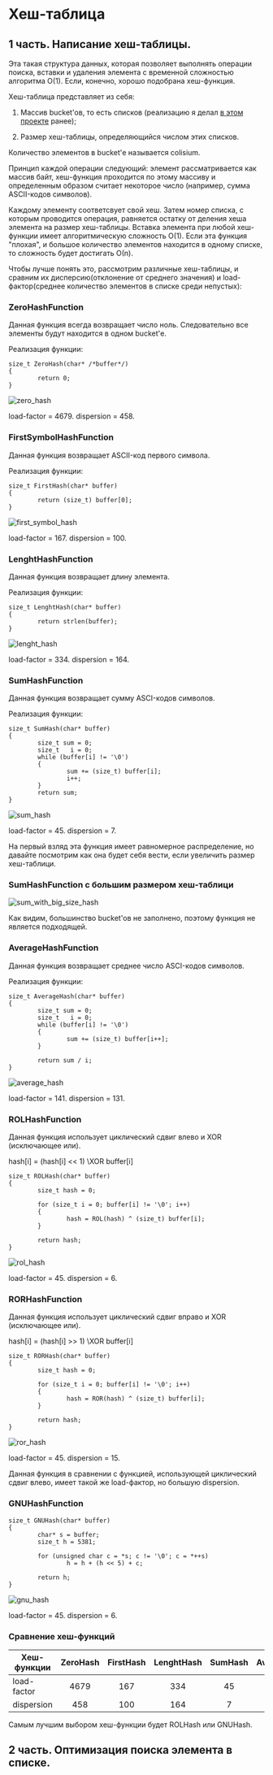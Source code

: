 #  Хеш-таблица
## 1 часть. Написание хеш-таблицы.

Эта такая структура данных, которая позволяет выполнять операции поиска, вставки и удаления элемента с временной сложностью алгоритма O(1). Если, конечно, хорошо подобрана хеш-функция.

Хеш-таблица представляет из себя:
        
1. Массив bucket'ов, то есть списков (реализацию я делал [в этом проекте](https://github.com/ask0later/List.git) ранее);
        
2. Размер хеш-таблицы, определяющийся числом этих списков. 

Количество элементов в bucket'е называется colisium.

Принцип каждой операции следующий: 
элемент рассматривается как массив байт, хеш-функция проходится по этому массиву и определенным образом считает некоторое число (например, сумма ASCII-кодов символов). 

Каждому элементу соответсвует свой хеш. Затем номер списка, с которым проводится операция, равняется остатку от деления хеша элемента на размер хеш-таблицы. Вставка элемента при любой хеш-функции имеет алгоритмическую сложность О(1). Если эта функция "плохая", и большое количество элементов находится в одному списке, то сложность будет достигать О(n).

Чтобы лучше понять это, рассмотрим различные хеш-таблицы, и сравним их дисперсию(отклонение от среднего значения) и load-фактор(среднее количество элементов в списке среди непустых):

### ZeroHashFunction
Данная функция всегда возвращает число ноль. Следовательно все элементы будут находится в одном bucket'е.

Реализация функции:
~~~
size_t ZeroHash(char* /*buffer*/)
{
        return 0;
}
~~~

![zero_hash](https://github.com/ask0later/hash_table/blob/1f4f591cee359f590a712a751f5bc399fa4e8812/image/Zero_HashFunction.png)

load-factor = 4679. dispersion = 458.


### FirstSymbolHashFunction
Данная функция возвращает ASCII-код первого символа.

Реализация функции:
~~~
size_t FirstHash(char* buffer)
{
        return (size_t) buffer[0];
}
~~~

![first_symbol_hash](https://github.com/ask0later/hash_table/blob/1f4f591cee359f590a712a751f5bc399fa4e8812/image/ASCII_code_first_symbol_HashFunction.png)

load-factor = 167. dispersion = 100.


### LenghtHashFunction
Данная функция возвращает длину элемента.

Реализация функции:
~~~
size_t LenghtHash(char* buffer)
{
        return strlen(buffer);
}
~~~

![lenght_hash](https://github.com/ask0later/hash_table/blob/1f4f591cee359f590a712a751f5bc399fa4e8812/image/Lenght_HashFunction.png)

load-factor = 334. dispersion = 164.


### SumHashFunction
Данная функция возвращает сумму ASCI-кодов символов.

Реализация функции:
~~~
size_t SumHash(char* buffer)
{
        size_t sum = 0;
        size_t   i = 0;
        while (buffer[i] != '\0')
        {
                sum += (size_t) buffer[i];
                i++;
        }
        return sum;
}
~~~

![sum_hash](https://github.com/ask0later/hash_table/blob/1f4f591cee359f590a712a751f5bc399fa4e8812/image/Symbol_Sum_HashFunction.png)

load-factor = 45. dispersion = 7.

На первый взляд эта функция имеет равномерное распределение, но давайте посмотрим как она будет себя вести, если увеличить размер хеш-таблици.

### SumHashFunction c большим размером хеш-таблици

![sum_with_big_size_hash](https://github.com/ask0later/hash_table/blob/fbdea56c887895f8a80b9a854d3db108dcefccc7/image/Sum_HashFunction_Big_size.png)

Как видим, большинство bucket'ов не заполнено, поэтому функция не является подходящей.



### AverageHashFunction
Данная функция возвращает среднее число ASCI-кодов символов.

Реализация функции:
~~~
size_t AverageHash(char* buffer)
{
        size_t sum = 0;
        size_t   i = 0;
        while (buffer[i] != '\0')
        {
                sum += (size_t) buffer[i++];
        }

        return sum / i;
}
~~~

![average_hash](https://github.com/ask0later/hash_table/blob/b482ea65fe5d105a4e427337b9f87878191b21fd/image/Average_HashFunction.png)

load-factor = 141. dispersion = 131.

### ROLHashFunction
Данная функция использует циклический сдвиг влево и XOR (исключающее или).

hash[i] = (hash[i] << 1) \XOR buffer[i]
~~~
size_t ROLHash(char* buffer)
{
        size_t hash = 0;

        for (size_t i = 0; buffer[i] != '\0'; i++)
        {
                hash = ROL(hash) ^ (size_t) buffer[i];
        }
        
        return hash;
}
~~~

![rol_hash](https://github.com/ask0later/hash_table/blob/1f4f591cee359f590a712a751f5bc399fa4e8812/image/ROL_HashFunction.png)

load-factor = 45. dispersion = 6.

### RORHashFunction
Данная функция использует циклический сдвиг вправо и XOR (исключающее или).

hash[i] = (hash[i] >> 1) \XOR buffer[i]
~~~
size_t RORHash(char* buffer)
{
        size_t hash = 0;

        for (size_t i = 0; buffer[i] != '\0'; i++)
        {
                hash = ROR(hash) ^ (size_t) buffer[i];
        }

        return hash;
}
~~~
![ror_hash](https://github.com/ask0later/hash_table/blob/1f4f591cee359f590a712a751f5bc399fa4e8812/image/ROR_HashFunction.png)

load-factor = 45. dispersion = 15.

Данная функция в сравнении с функцией, использующей циклический сдвиг влево, имеет такой же load-фактор, но большую dispersion.

### GNUHashFunction

~~~
size_t GNUHash(char* buffer)
{
        char* s = buffer;
        size_t h = 5381;

        for (unsigned char c = *s; c != '\0'; c = *++s)
                h = h + (h << 5) + c;

        return h;
}
~~~

![gnu_hash](https://github.com/ask0later/hash_table/blob/1f4f591cee359f590a712a751f5bc399fa4e8812/image/GNU_HashFunction.png)

load-factor = 45. dispersion = 6.

### Сравнение хеш-функций
 
| Хеш-функции | ZeroHash | FirstHash | LenghtHash | SumHash | AverageHash | ROLHash | RORHash | GNUHash|
| ------      | :------: | :-------: | :--------: | :-----: | :---------: | :-----: | :------:|:------:| 
| load-factor |   4679   |    167    |    334     |    45   |     141     |    45   |    45   |   45   |
| dispersion  |    458   |    100    |    164     |     7   |     131     |     6   |    15   |    6   |

Самым лучшим выбором хеш-функции будет ROLHash или GNUHash.


## 2 часть. Оптимизация поиска элемента в списке.
